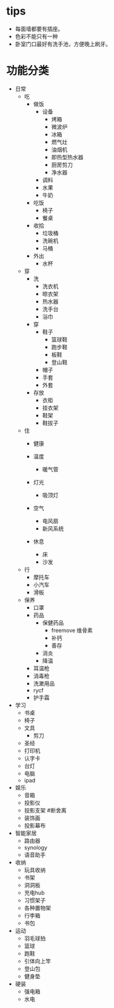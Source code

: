 # tips
- 每面墙都要有插座。
- 色彩不能只有一种
- 卧室门口最好有洗手池，方便晚上刷牙。

# 功能分类
- 日常
	- 吃
		- 做饭
			- 设备
				- 烤箱
				- 微波炉
				- 冰箱
				- 燃气灶
				- 油烟机
				- 即热型热水器
				- 厨房剪刀
				- 净水器
			- 调料
			- 水果
			- 牛奶
		- 吃饭
			- 椅子
			- 餐桌
		- 收拾
			- 垃圾桶
			- 洗碗机
			- 马桶
		- 外出
			- 水杯
	- 穿
		- 洗
			- 洗衣机
			- 晾衣架
			- 热水器
			- 洗手台
			- 浴巾
		- 穿
			- 鞋子
				- 篮球鞋
				- 跑步鞋
				- 板鞋
				- 登山鞋
			- 帽子
			- 手套
			- 外套
		- 存放
			- 衣柜
			- 挂衣架
			- 鞋架
			- 鞋拔子
	- 住
		- 健康

		- 温度
			- 暖气管
		- 灯光
			- 吸顶灯
		- 空气
			- 电风扇
			- 新风系统
		- 休息
			- 床
			- 沙发
	- 行
		- 摩托车
		- 小汽车
		- 滑板
	- 保养
		- 口罩
		- 药品
			- 保健药品
				- freemove 维骨素
				- 补钙
				- 善存
			- 消炎
			- 降温
		- 耳温枪
		- 消毒枪
		- 洗漱用品
		- rycf
		- 护手霜
- 学习
	- 书桌
	- 椅子
	- 文具
		- 剪刀
	- 圣经
	- 打印机
	- 认字卡
	- 台灯
	- 电脑
	- ipad
- 娱乐
	- 音箱
	- 投影仪
	- 投影支架 #断舍离
	- 装饰画
	- 投影幕布
- 智能家居
	- 路由器
	- synology
	- 语音助手
- 收纳
	- 玩具收纳
	- 书架
	- 洞洞板
	- 充电hub
	- 习惯架子
	- 各种置物架
	- 行李箱
	- 书包
- 运动
	- 羽毛球拍
	- 篮球
	- 跑鞋
	- 引体向上竿
	- 登山包
	- 健身垫
- 硬装
	- 强电箱
	- 水电
 